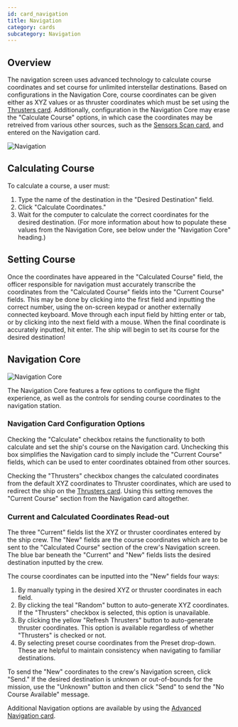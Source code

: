 ```yaml
---
id: card_navigation
title: Navigation
category: cards
subcategory: Navigation
---
```


## Overview

The navigation screen uses advanced technology to calculate course coordinates and set course for unlimited interstellar destinations. Based on configurations in the Navigation Core, course coordinates can be given either as XYZ values or as thruster coordinates which must be set using the [Thrusters card](/docs/card_thrusters.html). Additionally, configuration in the Navigation Core may erase the "Calculate Course" options, in which case the coordinates may be retreived from various other sources, such as the [Sensors Scan card](/docs/card_sensors_scans.html), and entered on the Navigation card.

![Navigation](/img/card_navigation.jpg)

## Calculating Course

To calculate a course, a user must:

1) Type the name of the destination in the "Desired Destination" field. 
2) Click "Calculate Coordinates."
3) Wait for the computer to calculate the correct coordinates for the desired destination. (For more information about how to populate these values from the Navigation Core, see below under the "Navigation Core" heading.)

## Setting Course

Once the coordinates have appeared in the "Calculated Course" field, the officer responsible for navigation must accurately transcribe the coordinates from the "Calculated Course" fields into the "Current Course" fields. This may be done by clicking into the first field and inputting the correct number, using the on-screen keypad or another externally connected keyboard. Move through each input field by hitting enter or tab, or by clicking into the next field with a mouse. When the final coordinate is accurately inputted, hit enter. The ship will begin to set its course for the desired destination!

## Navigation Core

![Navigation Core](/img/core_navigation.jpg)

The Navigation Core features a few options to configure the flight experience, as well as the controls for sending course coordinates to the navigation station.

### Navigation Card Configuration Options

Checking the "Calculate" checkbox retains the functionality to both calculate and set the ship's course on the Navigation card. Unchecking this box simplifies the Navigation card to simply include the "Current Course" fields, which can be used to enter coordinates obtained from other sources. 

Checking the "Thrusters" checkbox changes the calculated coordinates from the default XYZ coordinates to Thruster coordinates, which are used to redirect the ship on the [Thrusters card](/docs/card_thrusters.html). Using this setting removes the "Current Course" section from the Navigation card altogether.

### Current and Calculated Coordinates Read-out

The three "Current" fields list the XYZ or thruster coordinates entered by the ship crew. The "New" fields are the course coordinates which are to be sent to the "Calculated Course" section of the crew's Navigation screen. The blue bar beneath the "Current" and "New" fields lists the desired destination inputted by the crew.

The course coordinates can be inputted into the "New" fields four ways:

1) By manually typing in the desired XYZ or thruster coordinates in each field.
2) By clicking the teal "Random" button to auto-generate XYZ coordinates. If the "Thrusters" checkbox is selected, this option is unavailable.
3) By clicking the yellow "Refresh Thrusters" button to auto-generate thruster coordinates. This option is available regardless of whether "Thrusters" is checked or not.
4) By selecting preset course coordinates from the Preset drop-down. These are helpful to maintain consistency when navigating to familiar destinations.

To send the "New" coordinates to the crew's Navigation screen, click "Send." If the desired destination is unknown or out-of-bounds for the mission, use the "Unknown" button and then click "Send" to send the "No Course Available" message.

Additional Navigation options are available by using the [Advanced Navigation card](/docs/card_navigation_advanced.html).
